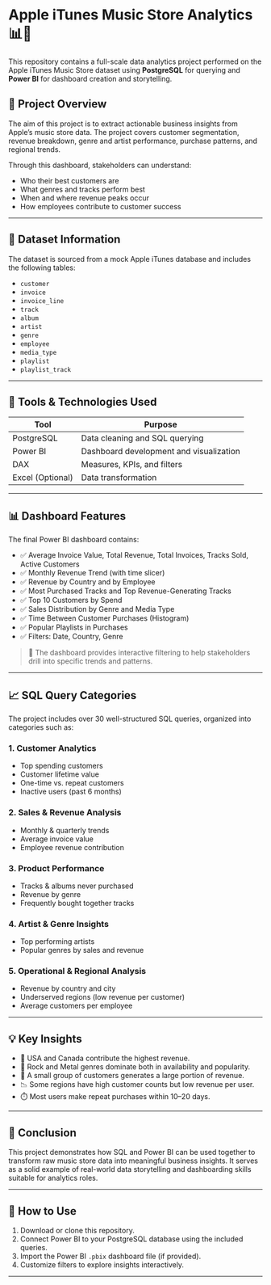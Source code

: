 # Apple iTunes Music Store Analytics 📊🎵

This repository contains a full-scale data analytics project performed on the Apple iTunes Music Store dataset using **PostgreSQL** for querying and **Power BI** for dashboard creation and storytelling.

## 📌 Project Overview

The aim of this project is to extract actionable business insights from Apple’s music store data. The project covers customer segmentation, revenue breakdown, genre and artist performance, purchase patterns, and regional trends.

Through this dashboard, stakeholders can understand:
- Who their best customers are
- What genres and tracks perform best
- When and where revenue peaks occur
- How employees contribute to customer success

---

## 📁 Dataset Information

The dataset is sourced from a mock Apple iTunes database and includes the following tables:

- `customer`
- `invoice`
- `invoice_line`
- `track`
- `album`
- `artist`
- `genre`
- `employee`
- `media_type`
- `playlist`
- `playlist_track`

---

## 🧰 Tools & Technologies Used

| Tool           | Purpose                                 |
|----------------|------------------------------------------|
| PostgreSQL     | Data cleaning and SQL querying           |
| Power BI       | Dashboard development and visualization  |
| DAX            | Measures, KPIs, and filters              |
| Excel (Optional) | Data transformation                    |

---

## 📊 Dashboard Features

The final Power BI dashboard contains:

- ✅ Average Invoice Value, Total Revenue, Total Invoices, Tracks Sold, Active Customers
- ✅ Monthly Revenue Trend (with time slicer)
- ✅ Revenue by Country and by Employee
- ✅ Most Purchased Tracks and Top Revenue-Generating Tracks
- ✅ Top 10 Customers by Spend
- ✅ Sales Distribution by Genre and Media Type
- ✅ Time Between Customer Purchases (Histogram)
- ✅ Popular Playlists in Purchases
- ✅ Filters: Date, Country, Genre

> 🔎 The dashboard provides interactive filtering to help stakeholders drill into specific trends and patterns.

---

## 📈 SQL Query Categories

The project includes over 30 well-structured SQL queries, organized into categories such as:

### 1. Customer Analytics
- Top spending customers
- Customer lifetime value
- One-time vs. repeat customers
- Inactive users (past 6 months)

### 2. Sales & Revenue Analysis
- Monthly & quarterly trends
- Average invoice value
- Employee revenue contribution

### 3. Product Performance
- Tracks & albums never purchased
- Revenue by genre
- Frequently bought together tracks

### 4. Artist & Genre Insights
- Top performing artists
- Popular genres by sales and revenue

### 5. Operational & Regional Analysis
- Revenue by country and city
- Underserved regions (low revenue per customer)
- Average customers per employee

---

## 💡 Key Insights

- 🎯 USA and Canada contribute the highest revenue.
- 🎵 Rock and Metal genres dominate both in availability and popularity.
- 🧍 A small group of customers generates a large portion of revenue.
- 📉 Some regions have high customer counts but low revenue per user.
- ⏱️ Most users make repeat purchases within 10–20 days.

---

## 📝 Conclusion

This project demonstrates how SQL and Power BI can be used together to transform raw music store data into meaningful business insights. It serves as a solid example of real-world data storytelling and dashboarding skills suitable for analytics roles.

---

## 🚀 How to Use

1. Download or clone this repository.
2. Connect Power BI to your PostgreSQL database using the included queries.
3. Import the Power BI `.pbix` dashboard file (if provided).
4. Customize filters to explore insights interactively.

---



